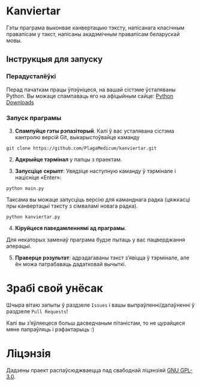 # Kanviertar

Гэты праграма выконвае канвертацыю тэксту, напісанага класічным правапісам у тэкст, напісаны акадэмічным правапісам беларускай мовы.

## Інструкцыя для запуску

### Перадусталёўкі

Перад пачаткам працы ўпэўніцеся, на вашай сістэме ўсталяваны Python. Вы можаце спампаваць яго на афіцыйным сайце: [Python Downloads](https://www.python.org/downloads/)

### Запуск праграмы

3. **Спампуйце гэты рэпазіторый**. Калі ў вас усталявана сістэма кантролю версій Git, выкарыстоўвайце каманду

```shell
git clone https://github.com/PlagaMedicum/kanviertar.git
```

2. **Адкрыйце тэрмінал** у папцы з праектам.

3. **Запусціце скрыпт**: Увядзіце наступную каманду ў тэрмінале і націсніце «Enter»:

```shell
python main.py
```

Таксама вы можаце запусціць версію для каманднага радка (цяжкасці пры канвертацыі тэксту з сімваламі новага радка).

```shell
python kanviertar.py
```

4. **Кіруйцеся паведамленнямі ад праграмы**.

Для некаторых заменаў праграма будзе пытаць у вас пацверджання аперацыі.

5. **Праверце рэзультат**: адрэдагаваны тэкст з’явіцца ў тэрмінале, але ён можа патрабаваць дадатковай вычыткі.

# Зрабі свой унёсак

Шчыра вітаю запыты ў раздзеле `Issues` і вашы выпраўленні/дапаўненні ў раздзеле `Pull Requests`!

Калі вы з’яўляецеся больш дасведчаным пітаністам, то не цурайцеся мяне папраўляць і рэфактарыць :)

# Ліцэнзія

Дадзены праект распаўсюджваецца пад свабоднай ліцэнзіяй [GNU GPL-3.0](https://www.gnu.org/licenses/gpl-3.0.en.html).

